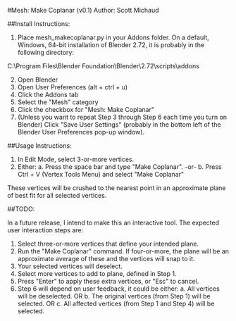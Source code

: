 #Mesh: Make Coplanar (v0.1)
Author: Scott Michaud

##Install Instructions:

1. Place mesh_makecoplanar.py in your Addons folder. On a default, Windows, 64-bit installation of Blender 2.72, it is probably in the following directory:

C:\Program Files\Blender Foundation\Blender\2.72\scripts\addons

2. Open Blender
3. Open User Preferences (alt + ctrl + u)
4. Click the Addons tab
5. Select the "Mesh" category
6. Click the checkbox for "Mesh: Make Coplanar"
7. (Unless you want to repeat Step 3 through Step 6 each time you turn on Blender) Click "Save User Settings" (probably in the bottom left of the Blender User Preferences pop-up window).

##Usage Instructions:

1. In Edit Mode, select 3-or-more vertices.
2. Either:
a. Press the space bar and type "Make Coplanar".
-or-
b. Press Ctrl + V (Vertex Tools Menu) and select "Make Coplanar"

These vertices will be crushed to the nearest point in an approximate plane of best fit for all selected vertices.

##TODO:

In a future release, I intend to make this an interactive tool. The expected user interaction steps are:

1. Select three-or-more vertices that define your intended plane.
2. Run the "Make Coplanar" command. If four-or-more, the plane will be an approximate average of these and the vertices will snap to it.
3. Your selected vertices will deselect.
4. Select more vertices to add to plane, defined in Step 1.
5. Press "Enter" to apply these extra vertices, or "Esc" to cancel.
6. Step 6 will depend on user feedback, it could be either:
a. All vertices will be deselected. OR
b. The original vertices (from Step 1) will be selected. OR
c. All affected vertices (from Step 1 and Step 4) will be selected.